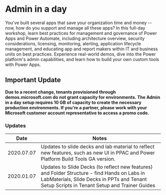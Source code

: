 # Admin in a day
You've built several apps that save your organization time and money -- now, how do you support and manage all these apps? In this full-day workshop, learn best practices for management and governance of Power Apps and Power Automate, including architecture overview, security considerations, licensing, monitoring, alerting, application lifecycle management, and educating app and report makers within IT and business units on best practices. Experience real-world demos, dive into the Power platform's admin capabilities, and learn how to build your own custom tools with Power Apps.

## Important Update
**Due to a recent change, tenants provisioned through demos.microsoft.com do not grant capacity for environments. The Admin in a day setup requires 10 GB of capacity to create the necessary production environments. If you’re a partner, please work with your Microsoft customer account representative to access a promo code.**

### Updates
Date | Notes
---|--
2020.07.07 | Updates to slide decks and lab material to reflect new features, such as new UI in PPAC and Power Platform Build Tools GA version.  
2020.01.07 | Updates to Slide Decks (to reflect new features) and Folder Structure - find Hands on Labs in LabMaterials, Slide Decks in PPTs and Tenant Setup Scripts in Tenant Setup and Trainer Guides
